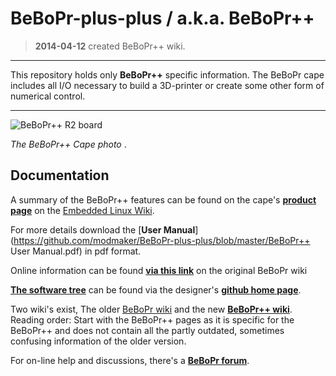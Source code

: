 BeBoPr-plus-plus / a.k.a. BeBoPr++
================
> **2014-04-12** created BeBoPr++ wiki.

___
This repository holds only **BeBoPr++** specific information. The BeBoPr cape includes all I/O necessary to build a 3D-printer or create some other form of numerical control.
___

![BeBoPr++ R2 board](http://imageshack.com/a/img36/9963/9jdd.jpg)

*The BeBoPr++ Cape photo* .

## Documentation
A summary of the BeBoPr++ features can be found on the cape's **[product page](http://elinux.org/BeBoPr++)** on the [Embedded Linux Wiki](http://elinux.org/Main_Page).

For more details download the [**User Manual**](https://github.com/modmaker/BeBoPr-plus-plus/blob/master/BeBoPr++ User Manual.pdf) in pdf format.

Online information can be found [**via this link**](https://github.com/modmaker/BeBoPr/wiki/The-BeBoPr-plus-plus-Cape) on the original BeBoPr wiki 

[**The software tree**](https://github.com/modmaker/BeBoPr) can be found via the designer's [**github home page**](https://github.com/modmaker).

Two wiki's exist, The older [BeBoPr wiki](https://github.com/modmaker/BeBoPr/wiki) and the new [**BeBoPr++ wiki**](https://github.com/modmaker/BeBoPr-plus-plus/wiki). Reading order: Start with the BeBoPr++ pages as it is specific for the BeBoPr++ and does not contain all the partly outdated, sometimes confusing information of the older version.

For on-line help and discussions, there's a [**BeBoPr forum**](http://forum.bebopr.info).
